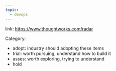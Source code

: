 ```yaml
---
topic:
  - devops
---
```

link: https://www.thoughtworks.com/radar

Category:
- adopt: industry should adopting these items
- trial: worth pursuing, understand how to build it
- asses: worth exploring, trying to understand
- hold